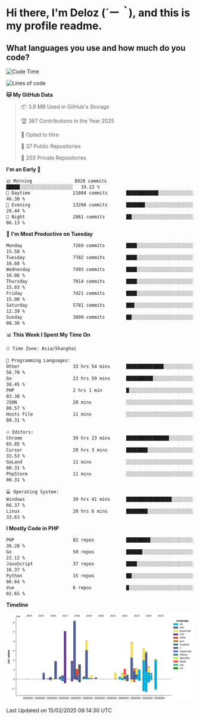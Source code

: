 # **Hi there, I'm Deloz (*´ー｀*), and this is my profile readme.**

## **What languages you use and how much do you code?**

<!--START_SECTION:waka-->
![Code Time](http://img.shields.io/badge/Code%20Time-5%2C681%20hrs%2028%20mins-blue)

![Lines of code](https://img.shields.io/badge/From%20Hello%20World%20I%27ve%20Written-44.9%20million%20lines%20of%20code-blue)

**🐱 My GitHub Data** 

> 📦 3.8 MB Used in GitHub's Storage 
 > 
> 🏆 367 Contributions in the Year 2025
 > 
> 💼 Opted to Hire
 > 
> 📜 37 Public Repositories 
 > 
> 🔑 203 Private Repositories 
 > 
**I'm an Early 🐤** 

```text
🌞 Morning                8926 commits        █████░░░░░░░░░░░░░░░░░░░░   19.13 % 
🌆 Daytime                21604 commits       ████████████░░░░░░░░░░░░░   46.30 % 
🌃 Evening                13268 commits       ███████░░░░░░░░░░░░░░░░░░   28.44 % 
🌙 Night                  2861 commits        ██░░░░░░░░░░░░░░░░░░░░░░░   06.13 % 
```
📅 **I'm Most Productive on Tuesday** 

```text
Monday                   7269 commits        ████░░░░░░░░░░░░░░░░░░░░░   15.58 % 
Tuesday                  7782 commits        ████░░░░░░░░░░░░░░░░░░░░░   16.68 % 
Wednesday                7493 commits        ████░░░░░░░░░░░░░░░░░░░░░   16.06 % 
Thursday                 7014 commits        ████░░░░░░░░░░░░░░░░░░░░░   15.03 % 
Friday                   7421 commits        ████░░░░░░░░░░░░░░░░░░░░░   15.90 % 
Saturday                 5781 commits        ███░░░░░░░░░░░░░░░░░░░░░░   12.39 % 
Sunday                   3899 commits        ██░░░░░░░░░░░░░░░░░░░░░░░   08.36 % 
```


📊 **This Week I Spent My Time On** 

```text
🕑︎ Time Zone: Asia/Shanghai

💬 Programming Languages: 
Other                    33 hrs 54 mins      ██████████████░░░░░░░░░░░   56.70 % 
Go                       22 hrs 59 mins      ██████████░░░░░░░░░░░░░░░   38.45 % 
PHP                      2 hrs 1 min         █░░░░░░░░░░░░░░░░░░░░░░░░   03.38 % 
JSON                     20 mins             ░░░░░░░░░░░░░░░░░░░░░░░░░   00.57 % 
Hosts File               11 mins             ░░░░░░░░░░░░░░░░░░░░░░░░░   00.31 % 

🔥 Editors: 
Chrome                   39 hrs 23 mins      ████████████████░░░░░░░░░   65.85 % 
Cursor                   20 hrs 3 mins       ████████░░░░░░░░░░░░░░░░░   33.53 % 
GoLand                   11 mins             ░░░░░░░░░░░░░░░░░░░░░░░░░   00.31 % 
PhpStorm                 11 mins             ░░░░░░░░░░░░░░░░░░░░░░░░░   00.31 % 

💻 Operating System: 
Windows                  39 hrs 41 mins      █████████████████░░░░░░░░   66.37 % 
Linux                    20 hrs 6 mins       ████████░░░░░░░░░░░░░░░░░   33.63 % 
```

**I Mostly Code in PHP** 

```text
PHP                      82 repos            █████████░░░░░░░░░░░░░░░░   36.28 % 
Go                       50 repos            ██████░░░░░░░░░░░░░░░░░░░   22.12 % 
JavaScript               37 repos            ████░░░░░░░░░░░░░░░░░░░░░   16.37 % 
Python                   15 repos            ██░░░░░░░░░░░░░░░░░░░░░░░   06.64 % 
Vue                      6 repos             █░░░░░░░░░░░░░░░░░░░░░░░░   02.65 % 
```



**Timeline**

![Lines of Code chart](https://raw.githubusercontent.com/deloz/deloz/main/assets/bar_graph.png)


 Last Updated on 15/02/2025 08:14:30 UTC
<!--END_SECTION:waka-->
